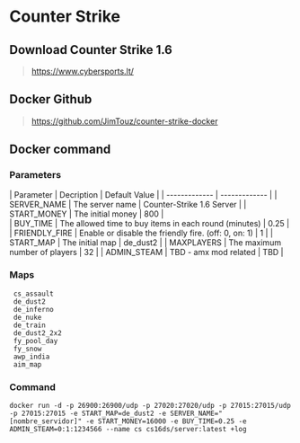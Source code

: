 # Counter Strike

## Download Counter Strike 1.6
     
  > https://www.cybersports.lt/

## Docker Github
> https://github.com/JimTouz/counter-strike-docker

## Docker command
  
  ### Parameters
    
| Parameter  | Decription | Default Value |
| ------------- | ------------- |
| SERVER_NAME | The server name | Counter-Strike 1.6 Server |
| START_MONEY | The initial money | 800 |  
| BUY_TIME | The allowed time to buy items in each round (minutes) | 0.25 |
| FRIENDLY_FIRE | Enable or disable the friendly fire. (off: 0, on: 1) | 1 | 
| START_MAP | The initial map | de_dust2 |
| MAXPLAYERS | The maximum number of players | 32 | 
| ADMIN_STEAM | TBD - amx mod related | TBD |
  
  ### Maps
  
     cs_assault
     de_dust2
     de_inferno
     de_nuke
     de_train
     de_dust2_2x2
     fy_pool_day
     fy_snow
     awp_india
     aim_map
  
  ### Command 
  
  ```
  docker run -d -p 26900:26900/udp -p 27020:27020/udp -p 27015:27015/udp -p 27015:27015 -e START_MAP=de_dust2 -e SERVER_NAME="[nombre_servidor]" -e START_MONEY=16000 -e BUY_TIME=0.25 -e ADMIN_STEAM=0:1:1234566 --name cs cs16ds/server:latest +log
  ```
